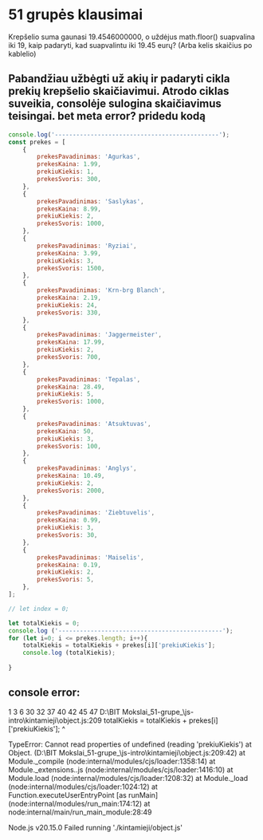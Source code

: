 # 51 grupės klausimai

Krepšelio suma gaunasi 19.4546000000, o uždėjus  math.floor() suapvalina iki 19, kaip padaryti, kad suapvalintu iki 19.45 eurų? (Arba kelis skaičius po kablelio)


## Pabandžiau užbėgti už akių ir padaryti cikla prekių krepšelio skaičiavimui. Atrodo ciklas suveikia, consolėje sulogina skaičiavimus teisingai. bet meta error? pridedu kodą

```js
console.log('----------------------------------------------');
const prekes = [
    {
        prekesPavadinimas: 'Agurkas',
        prekesKaina: 1.99,
        prekiuKiekis: 1,
        prekesSvoris: 300,
    },
    {
        prekesPavadinimas: 'Saslykas',
        prekesKaina: 8.99,
        prekiuKiekis: 2,
        prekesSvoris: 1000,
    },
    {
        prekesPavadinimas: 'Ryziai',
        prekesKaina: 3.99,
        prekiuKiekis: 3,
        prekesSvoris: 1500,
    },
    {
        prekesPavadinimas: 'Krn-brg Blanch',
        prekesKaina: 2.19,
        prekiuKiekis: 24,
        prekesSvoris: 330,
    },
    {
        prekesPavadinimas: 'Jaggermeister',
        prekesKaina: 17.99,
        prekiuKiekis: 2,
        prekesSvoris: 700,
    },
    {
        prekesPavadinimas: 'Tepalas',
        prekesKaina: 28.49,
        prekiuKiekis: 5,
        prekesSvoris: 1000,
    },
    {
        prekesPavadinimas: 'Atsuktuvas',
        prekesKaina: 50,
        prekiuKiekis: 3,
        prekesSvoris: 100,
    },
    {
        prekesPavadinimas: 'Anglys',
        prekesKaina: 10.49,
        prekiuKiekis: 2,
        prekesSvoris: 2000,
    },
    {
        prekesPavadinimas: 'Ziebtuvelis',
        prekesKaina: 0.99,
        prekiuKiekis: 3,
        prekesSvoris: 30,
    },
    {
        prekesPavadinimas: 'Maiselis',
        prekesKaina: 0.19,
        prekiuKiekis: 2,
        prekesSvoris: 5,
    },
];

// let index = 0;

let totalKiekis = 0;
console.log ('----------------------------------------------');
for (let i=0; i <= prekes.length; i++){
    totalKiekis = totalKiekis + prekes[i]['prekiuKiekis'];
    console.log (totalKiekis);
   
}

```

## console error: 

1
3
6
30
32
37
40
42
45
47
D:\BIT Mokslai\_51-grupe_\js-intro\kintamieji\object.js:209
    totalKiekis = totalKiekis + prekes[i]['prekiuKiekis'];
                                         ^

TypeError: Cannot read properties of undefined (reading 'prekiuKiekis')
    at Object.<anonymous> (D:\BIT Mokslai\_51-grupe_\js-intro\kintamieji\object.js:209:42)
    at Module._compile (node:internal/modules/cjs/loader:1358:14)
    at Module._extensions..js (node:internal/modules/cjs/loader:1416:10)
    at Module.load (node:internal/modules/cjs/loader:1208:32)
    at Module._load (node:internal/modules/cjs/loader:1024:12)
    at Function.executeUserEntryPoint [as runMain] (node:internal/modules/run_main:174:12)
    at node:internal/main/run_main_module:28:49

Node.js v20.15.0
Failed running './kintamieji/object.js'
